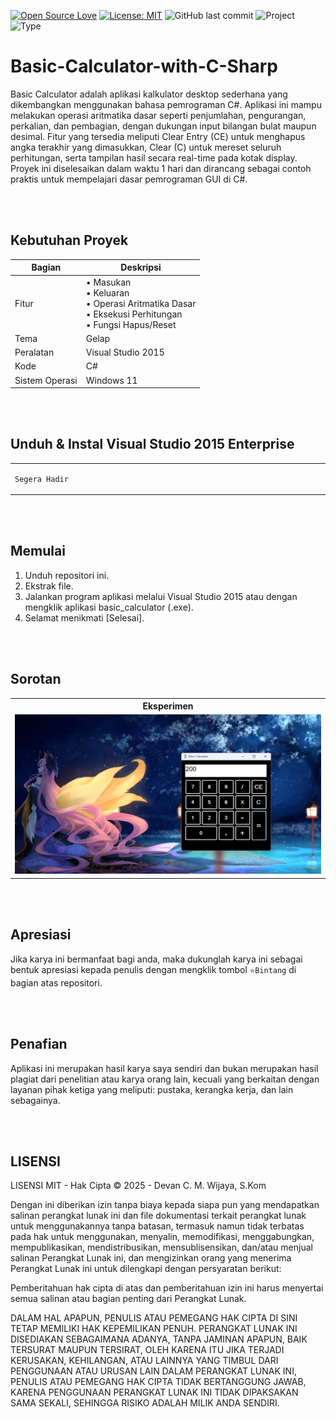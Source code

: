 [![Open Source Love](https://badges.frapsoft.com/os/v1/open-source.svg?style=flat)](https://github.com/ellerbrock/open-source-badges/)
[![License: MIT](https://img.shields.io/badge/License-MIT-blue.svg?logo=github&color=%23F7DF1E)](https://opensource.org/licenses/MIT)
![GitHub last commit](https://img.shields.io/github/last-commit/cakraawijaya/Basic-Calculator-with-C-Sharp?logo=Codeforces&logoColor=white&color=%23F7DF1E)
![Project](https://img.shields.io/badge/Project-Desktop-light.svg?style=flat&logo=c&logoColor=white&color=%23F7DF1E)
![Type](https://img.shields.io/badge/Type-Personal%20Experiment-light.svg?style=flat&logo=gitbook&logoColor=white&color=%23F7DF1E)

# Basic-Calculator-with-C-Sharp
Basic Calculator adalah aplikasi kalkulator desktop sederhana yang dikembangkan menggunakan bahasa pemrograman C#. Aplikasi ini mampu melakukan operasi aritmatika dasar seperti penjumlahan, pengurangan, perkalian, dan pembagian, dengan dukungan input bilangan bulat maupun desimal. Fitur yang tersedia meliputi Clear Entry (CE) untuk menghapus angka terakhir yang dimasukkan, Clear (C) untuk mereset seluruh perhitungan, serta tampilan hasil secara real-time pada kotak display. Proyek ini diselesaikan dalam waktu 1 hari dan dirancang sebagai contoh praktis untuk mempelajari dasar pemrograman GUI di C#.

<br><br>

## Kebutuhan Proyek
| Bagian | Deskripsi |
| --- | --- |
| Fitur | • Masukan<br>• Keluaran<br>• Operasi Aritmatika Dasar<br>• Eksekusi Perhitungan<br>• Fungsi Hapus/Reset |
| Tema | Gelap |
| Peralatan | Visual Studio 2015 |
| Kode | C# |
| Sistem Operasi | Windows 11 |

<br><br>

## Unduh & Instal Visual Studio 2015 Enterprise
<table><tr><td width="840">
  
```
Segera Hadir
```

</td></tr></table>

<br><br>

## Memulai
1. Unduh repositori ini.<br>
2. Ekstrak file.<br>
3. Jalankan program aplikasi melalui Visual Studio 2015 atau dengan mengklik aplikasi basic_calculator (.exe).<br>
4. Selamat menikmati [Selesai].

<br><br>

## Sorotan
<table>
<tr>
<th width="840">Eksperimen</th>
</tr>
<tr>
<td><img src="Documentation/experiment.jpg" alt="experiment"></td>
</tr>
</table>

<br><br>

## Apresiasi
Jika karya ini bermanfaat bagi anda, maka dukunglah karya ini sebagai bentuk apresiasi kepada penulis dengan mengklik tombol ``` ⭐Bintang ``` di bagian atas repositori.

<br><br>

## Penafian
Aplikasi ini merupakan hasil karya saya sendiri dan bukan merupakan hasil plagiat dari penelitian atau karya orang lain, kecuali yang berkaitan dengan layanan pihak ketiga yang meliputi: pustaka, kerangka kerja, dan lain sebagainya.

<br><br>

## LISENSI 
LISENSI MIT - Hak Cipta © 2025 - Devan C. M. Wijaya, S.Kom

Dengan ini diberikan izin tanpa biaya kepada siapa pun yang mendapatkan salinan perangkat lunak ini dan file dokumentasi terkait perangkat lunak untuk menggunakannya tanpa batasan, termasuk namun tidak terbatas pada hak untuk menggunakan, menyalin, memodifikasi, menggabungkan, mempublikasikan, mendistribusikan, mensublisensikan, dan/atau menjual salinan Perangkat Lunak ini, dan mengizinkan orang yang menerima Perangkat Lunak ini untuk dilengkapi dengan persyaratan berikut:

Pemberitahuan hak cipta di atas dan pemberitahuan izin ini harus menyertai semua salinan atau bagian penting dari Perangkat Lunak.

DALAM HAL APAPUN, PENULIS ATAU PEMEGANG HAK CIPTA DI SINI TETAP MEMILIKI HAK KEPEMILIKAN PENUH. PERANGKAT LUNAK INI DISEDIAKAN SEBAGAIMANA ADANYA, TANPA JAMINAN APAPUN, BAIK TERSURAT MAUPUN TERSIRAT, OLEH KARENA ITU JIKA TERJADI KERUSAKAN, KEHILANGAN, ATAU LAINNYA YANG TIMBUL DARI PENGGUNAAN ATAU URUSAN LAIN DALAM PERANGKAT LUNAK INI, PENULIS ATAU PEMEGANG HAK CIPTA TIDAK BERTANGGUNG JAWAB, KARENA PENGGUNAAN PERANGKAT LUNAK INI TIDAK DIPAKSAKAN SAMA SEKALI, SEHINGGA RISIKO ADALAH MILIK ANDA SENDIRI.